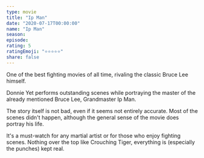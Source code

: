 ```yaml
---
type: movie
title: "Ip Man"
date: "2020-07-17T00:00:00"
name: "Ip Man"
season:
episode:
rating: 5
ratingEmoji: "⭐️⭐️⭐️⭐️⭐️"
share: false
---
```


One of the best fighting movies of all time, rivaling the classic Bruce Lee himself.

Donnie Yet performs outstanding scenes while portraying the master of the already mentioned Bruce Lee, Grandmaster Ip Man.

The story itself is not bad, even if it seems not entirely accurate. Most of the scenes didn't happen, although the general sense of the movie does portray his life.

It's a must-watch for any martial artist or for those who enjoy fighting scenes. Nothing over the top like Crouching Tiger, everything is (especially the punches) kept real.
